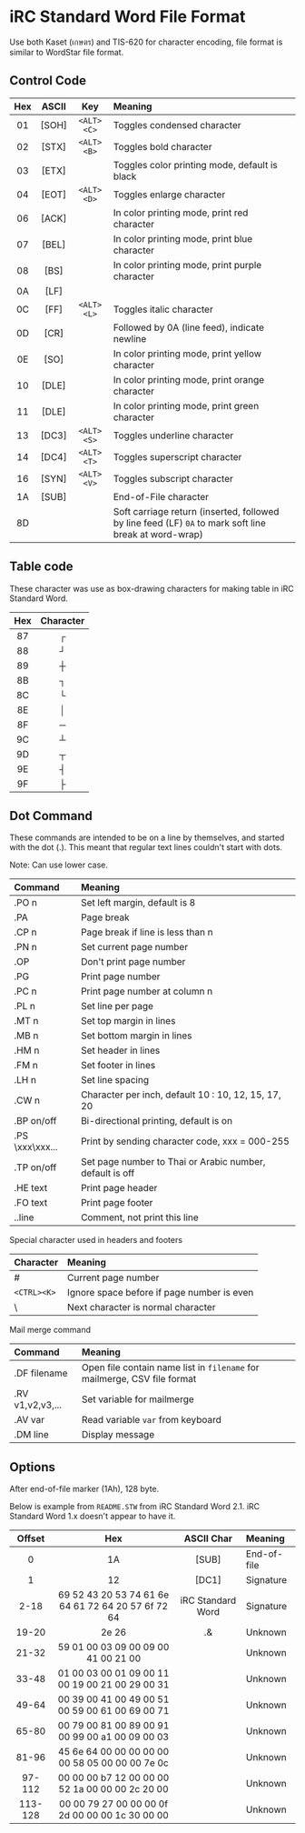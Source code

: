 # iRC Standard Word File Format

Use both Kaset (เกษตร) and TIS-620 for character encoding, file format is similar to WordStar file format.

## Control Code

| Hex | ASCII |     Key    |            Meaning            |
|:---:|:-----:|:----------:|:----------------------------- |
| 01  | [SOH] | `<ALT><C>` | Toggles condensed character   |
| 02  | [STX] | `<ALT><B>` | Toggles bold character        |
| 03  | [ETX] |            | Toggles color printing mode, default is black |
| 04  | [EOT] | `<ALT><D>` | Toggles enlarge character     |
| 06  | [ACK] |            | In color printing mode, print red character |
| 07  | [BEL] |            | In color printing mode, print blue character |
| 08  |  [BS] |            | In color printing mode, print purple character |
| 0A  |  [LF] |            |                               |
| 0C  |  [FF] | `<ALT><L>` | Toggles italic character      |
| 0D  |  [CR] |            | Followed by 0A (line feed), indicate newline |
| 0E  |  [SO] |            | In color printing mode, print yellow character |
| 10  | [DLE] |            | In color printing mode, print orange character |
| 11  | [DLE] |            | In color printing mode, print green character |
| 13  | [DC3] | `<ALT><S>` | Toggles underline character   |
| 14  | [DC4] | `<ALT><T>` | Toggles superscript character |
| 16  | [SYN] | `<ALT><V>` | Toggles subscript character   |
| 1A  | [SUB] |            | End-of-File character         |
| 8D  |       |            | Soft carriage return (inserted, followed by line feed (LF) `0A` to mark soft line break at word-wrap) |

## Table code

These character was use as box-drawing characters for making table in iRC Standard Word.

| Hex | Character |
|:---:|:---------:|
| 87 | ┌ |
| 88 | ┘ |
| 89 | ┼ |
| 8B | ┐ |
| 8C | └ |
| 8E | │ |
| 8F | ─ |
| 9C | ┴ |
| 9D | ┬ |
| 9E | ┤ |
| 9F | ├ |

## Dot Command

These commands are intended to be on a line by themselves, and started with the dot (.).
This meant that regular text lines couldn't start with dots.

Note: Can use lower case.

|   Command    |                       Meaning                       |
|:-------------|:----------------------------------------------------|
| .PO n        | Set left margin, default is 8                       |
| .PA          | Page break                                          |
| .CP n        | Page break if line is less than n                   |
| .PN n        | Set current page number                             |
| .OP          | Don't print page number                             |
| .PG          | Print page number                                   |
| .PC n        | Print page number at column n                       |
| .PL n        | Set line per page                                   |
| .MT n        | Set top margin in lines                             |
| .MB n        | Set bottom margin in lines                          |
| .HM n        | Set header in lines                                 |
| .FM n        | Set footer in lines                                 |
| .LH n        | Set line spacing                                    |
| .CW n        | Character per inch, default 10 : 10, 12, 15, 17, 20 |
| .BP on/off   | Bi-directional printing, default is on              |
| .PS \xxx\xxx... | Print by sending character code, xxx = 000-255   |
| .TP on/off   | Set page number to Thai or Arabic number, default is off |
| .HE text     | Print page header                                   |
| .FO text     | Print page footer                                   |
| ..line       | Comment, not print this line                        |

Special character used in headers and footers

|  Character  |                  Meaning                   |
|:------------|:-------------------------------------------|
|      #      | Current page number                        |
| `<CTRL><K>` | Ignore space before if page number is even |
|      \      | Next character is normal character         |

Mail merge command

|   Command    |                       Meaning                       |
|:-------------|:----------------------------------------------------|
| .DF filename | Open file contain name list in `filename` for mailmerge, CSV file format |
| .RV v1,v2,v3,... | Set variable for mailmerge                      |
| .AV var      | Read variable `var` from keyboard                   |
| .DM line     | Display message                                     |

## Options

After end-of-file marker (1Ah), 128 byte.

Below is example from `README.STW` from iRC Standard Word 2.1. iRC Standard Word 1.x doesn't appear to have it.

| Offset |           Hex           | ASCII Char |            Meaning            |
|:------:|:-----------------------:|:----------:|:----------------------------- |
| 0      | 1A                      | [SUB]      | End-of-file                   |
| 1      | 12                      | [DC1]      | Signature                     |
| 2-18   | 69 52 43 20 53 74 61 6e 64 61 72 64 20 57 6f 72 64 | iRC Standard Word | Signature |
| 19-20  | 2e 26                   | .&         | Unknown                       |
| 21-32  | 59 01 00 03 09 00 09 00 41 00 21 00 | | Unknown |
| 33-48  | 01 00 03 00 01 09 00 11 00 19 00 21 00 29 00 31 | | Unknown |
| 49-64  | 00 39 00 41 00 49 00 51 00 59 00 61 00 69 00 71 | | Unknown |
| 65-80  | 00 79 00 81 00 89 00 91 00 99 00 a1 00 09 00 03 | | Unknown |
| 81-96  | 45 6e 64 00 00 00 00 00 00 58 05 00 00 00 7e 0c | | Unknown |
| 97-112 | 00 00 00 b7 12 00 00 00 52 1a 00 00 00 2c 20 00 | | Unknown |
| 113-128 | 00 00 79 27 00 00 00 0f 2d 00 00 00 1c 30 00 00 | | Unknown |
